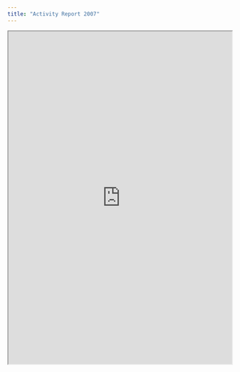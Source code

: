 ```yaml
---
title: "Activity Report 2007"
---
```



<iframe height="750" width="100%" src="https://ewelton.github.io/ktest/wiki.html#Activity%20Report%202007"></iframe>
